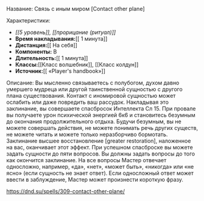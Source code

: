 Название: Связь с иным миром \[Contact other plane] 

Характеристики:
- *[[5 уровень]], [[прорицание (ритуал)]]*
- **Время накладывания:**[[ 1 минута]]
- **Дистанция:**[[ На себя]]
- **Компоненты:** В
- **Длительность:**[[ 1 минута]]
- **Классы:**[[Класс  волшебник]], [[Класс колдун]]
- **Источник:**[[ «Player's handbook»]]

Описание:
Вы мысленно связываетесь с полубогом, духом давно умершего мудреца или другой таинственной сущностью с другого плана существования. Контакт с иномировой сущностью может ослабить или даже повредить ваш рассудок. Накладывая это заклинание, вы совершаете спасбросок Интеллекта Сл 15. При провале вы получаете урон психической энергией 6к6 и становитесь безумным до окончания продолжительного отдыха. Будучи безумным, вы не можете совершать действия, не можете понимать речь других существ, не можете читать и можете только неразборчиво бормотать. Заклинание высшее восстановление [greater restoration], наложенное на вас, оканчивает этот эффект.
При успешном спасброске вы можете задать сущности до пяти вопросов. Вы должны задать вопросы до того как окончится заклинание. На все вопросы Мастер отвечает односложно, например, «да», «нет», «может быть», «никогда» или «не ясно» (если сущность не знает ответ). Если односложный ответ может ввести в заблуждение, Мастер может произнести короткую фразу.

https://dnd.su/spells/309-contact-other-plane/